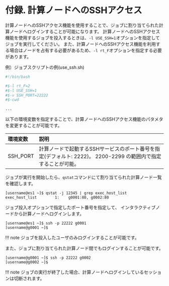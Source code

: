 # 付録. 計算ノードへのSSHアクセス

計算ノードへのSSHアクセス機能を使用することで、ジョブに割り当てられた計算ノードへログインすることが可能になります。
計算ノードへのSSHアクセス機能を使用するジョブを投入するときは、`-l USE_SSH=1`オプションを指定してジョブを実行してください。
また、計算ノードへのSSHアクセス機能を利用する場合はノードを占有する必要があるため、`-l rt_F`オプションを指定する必要があります。

例）ジョブスクリプトの例(use_ssh.sh)

```bash
#!/bin/bash

#$-l rt_F=2
#$-l USE_SSH=1
#$-v SSH_PORT=22222
#$-cwd

...
```

以下の環境変数を指定することで、計算ノードへのSSHアクセス機能のパタメタを変更することが可能です。

| 環境変数 | 説明 |
|:---|:---|
| SSH_PORT | 計算ノードで起動するSSHサービスのポート番号を指定(デフォルト: 2222)。 2200-2299 の範囲内で指定することが可能。|

ジョブが実行を開始したら、`qstat`コマンドにて割り当てられた計算ノード一覧を確認します。

```
[username@es1 ~]$ qstat -j 12345 | grep exec_host_list
exec_host_list        1:    g0001:80, g0002:80
```

ジョブ投入オプションで指定したポート番号を指定して、
インタラクティブノードから計算ノードへログインします。

```
[username@es1 ~]$ ssh -p 22222 g0001
[username@g0001 ~]$ 
```

!!! note
    ジョブを投入したユーザのみログインすることが可能です。

また、ジョブに割り当てられた計算ノード間でもログインすることが可能です。

```
[username@g0001 ~]$ ssh -p 22222 g0002
[username@g0002 ~]$
```

!!! note
    ジョブの実行が終了した場合、計算ノードへログインしているセッションは切断されます。
